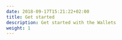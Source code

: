 ```yaml
---
date: 2018-09-17T15:21:22+02:00
title: Get started
description: Get started with the Wallets
weight: 1
---
```

